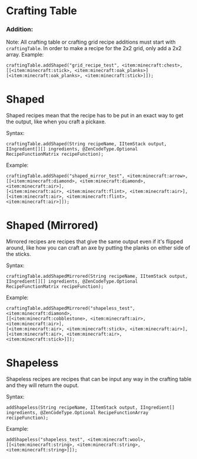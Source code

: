 # Crafting Table

### Addition:
Note: All crafting table or crafting grid recipe additions must start with `craftingTable`. In order to make a recipe for the 2x2 grid, only add a 2x2 array. Example:
```zenscript
craftingTable.addShaped("grid_recipe_test", <item:minecraft:chest>,
[[<item:minecraft:stick>, <item:minecraft:oak_planks>]
[<item:minecraft:oak_planks>, <item:minecraft:stick>]]);
```

# Shaped
Shaped recipes mean that the recipe has to be put in an exact way to get the output, like when you craft a pickaxe.

Syntax:
```zenscript
craftingTable.addShaped(String recipeName, IItemStack output, IIngredient[][] ingredients, @ZenCodeType.Optional RecipeFunctionMatrix recipeFunction);
```

Example:
```
craftingTable.addShaped("shaped_mirror_test", <item:minecraft:arrow>,
[[<item:minecraft:diamond>, <item:minecraft:diamond>, <item:minecraft:air>],
[<item:minecraft:air>, <item:minecraft:flint>, <item:minecraft:air>],
[<item:minecraft:air>, <item:minecraft:flint>, <item:minecraft:air>]]);
```

# Shaped (Mirrored)
Mirrored recipes are recipes that give the same output even if it's flipped around, like how you can craft an axe by putting the planks on either side of the sticks.

Syntax:
```zenscript
craftingTable.addShapedMirrored(String recipeName, IItemStack output, IIngredient[][] ingredients, @ZenCodeType.Optional RecipeFunctionMatrix recipeFunction);
```

Example:
```zenscript
craftingTable.addShapedMirrored("shapeless_test", <item:minecraft:diamond>,
[[<item:minecraft:cobblestone>, <item:minecraft:air>, <item:minecraft:air>],
[<item:minecraft:air>, <item:minecraft:stick>, <item:minecraft:air>],
[<item:minecraft:air>, <item:minecraft:air>, <item:minecraft:stick>]]);
```

# Shapeless
Shapeless recipes are recipes that can be input any way in the crafting table and they will return the ouput.

Syntax:
```zenscript
addShapeless(String recipeName, IItemStack output, IIngredient[] ingredients, @ZenCodeType.Optional RecipeFunctionArray recipeFunction);
```

Example:
```zenscript
addShapeless("shapeless_test", <item:minecraft:wool>,
[[<item:minecraft:string>, <item:minecraft:string>, <item:minecraft:string>]]);
```

